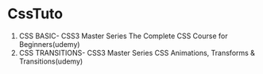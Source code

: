 # CssTuto
1. CSS BASIC- CSS3 Master Series The Complete CSS Course for Beginners(udemy)
2. CSS TRANSITIONS- CSS3 Master Series CSS Animations, Transforms & Transitions(udemy)